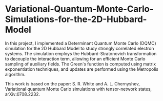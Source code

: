 # Variational-Quantum-Monte-Carlo-Simulations-for-the-2D-Hubbard-Model 

In this project, I implemented a Determinant Quantum Monte Carlo (DQMC) simulation for the 2D Hubbard Model to study strongly correlated electron systems. The simulation employs the Hubbard-Stratonovich transformation to decouple the interaction term, allowing for an efficient Monte Carlo sampling of auxiliary fields. The Green's function is computed using matrix exponentiation techniques, and updates are performed using the Metropolis algorithm.

This work is based on the paper:
S. R. White and A. L. Chernyshev, Variational quantum Monte Carlo simulations with tensor-network states, arXiv:0708.2232.
